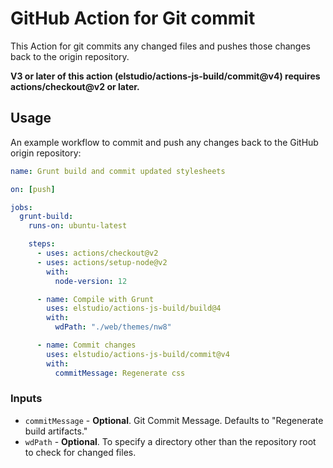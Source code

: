 # GitHub Action for Git commit

This Action for git commits any changed files and pushes those changes back to the origin repository.

**V3 or later of this action (elstudio/actions-js-build/commit@v4) requires actions/checkout@v2 or later.**

## Usage

An example workflow to commit and push any changes back to the GitHub origin repository:

```yaml
name: Grunt build and commit updated stylesheets

on: [push]

jobs:
  grunt-build:
    runs-on: ubuntu-latest

    steps:
      - uses: actions/checkout@v2
      - uses: actions/setup-node@v2
        with:
          node-version: 12

      - name: Compile with Grunt
        uses: elstudio/actions-js-build/build@4
        with:
          wdPath: "./web/themes/nw8"

      - name: Commit changes
        uses: elstudio/actions-js-build/commit@v4
        with:
          commitMessage: Regenerate css
```

### Inputs

- `commitMessage` - **Optional**. Git Commit Message. Defaults to "Regenerate build artifacts."
- `wdPath` - **Optional**. To specify a directory other than the repository root to check for changed files.
